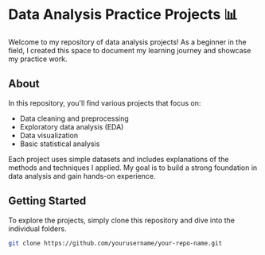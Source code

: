 # Data Analysis Practice Projects 📊

Welcome to my repository of data analysis projects! As a beginner in the field, 
I created this space to document my learning journey and showcase my practice work.

## About

In this repository, you'll find various projects that focus on:

- Data cleaning and preprocessing
- Exploratory data analysis (EDA)
- Data visualization
- Basic statistical analysis

Each project uses simple datasets and includes explanations of the methods and techniques I applied. 
My goal is to build a strong foundation in data analysis and gain hands-on experience.


## Getting Started

To explore the projects, simply clone this repository and dive into the individual folders.

```bash
git clone https://github.com/yourusername/your-repo-name.git

